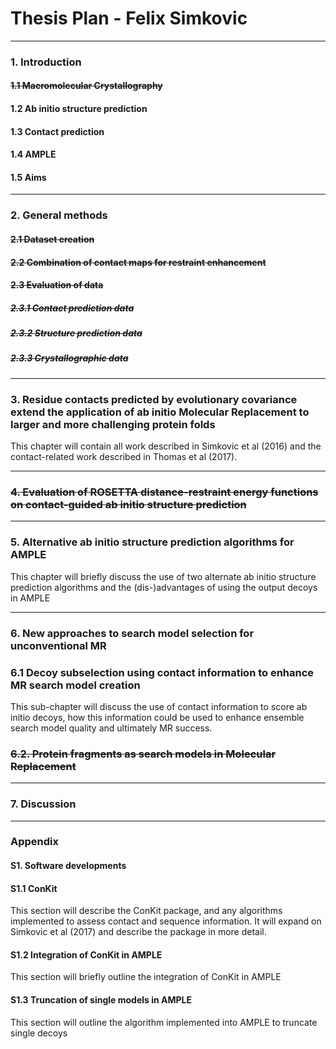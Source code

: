 # Thesis Plan - Felix Simkovic

---

### 1. Introduction

#### <s>1.1 Macromolecular Crystallography</s>

#### 1.2 Ab initio structure prediction

#### 1.3 Contact prediction

#### 1.4 AMPLE

#### 1.5 Aims 

---

### 2. General methods

#### <s>2.1 Dataset creation</s>

#### <s>2.2 Combination of contact maps for restraint enhancement</s>

#### <s>2.3 Evaluation of data</s>

##### <s>2.3.1 Contact prediction data</s>

##### <s>2.3.2 Structure prediction data</s>

##### <s>2.3.3 Crystallographic data</s>

---

### 3. Residue contacts predicted by evolutionary covariance extend the application of ab initio Molecular Replacement to larger and more challenging protein folds
This chapter will contain all work described in Simkovic et al (2016) and the contact-related work described in Thomas et al (2017).

---

### <s>4. Evaluation of ROSETTA distance-restraint energy functions on contact-guided ab initio structure prediction</s>

---

### 5. Alternative ab initio structure prediction algorithms for AMPLE
This chapter will briefly discuss the use of two alternate ab initio structure prediction algorithms and the (dis-)advantages of using the output decoys in AMPLE

---

### 6. New approaches to search model selection for unconventional MR

### 6.1 Decoy subselection using contact information to enhance MR search model creation
This sub-chapter will discuss the use of contact information to score ab initio decoys, how this information could be used to enhance ensemble search model quality and ultimately MR success.

### <s>6.2. Protein fragments as search models in Molecular Replacement</s>

---

### 7. Discussion

---

### Appendix

#### S1. Software developments

#### S1.1 ConKit
This section will describe the ConKit package, and any algorithms implemented to assess contact and sequence information. 
It will expand on Simkovic et al (2017) and describe the package in more detail.

#### S1.2 Integration of ConKit in AMPLE
This section will briefly outline the integration of ConKit in AMPLE

#### S1.3 Truncation of single models in AMPLE
This section will outline the algorithm implemented into AMPLE to truncate single decoys
